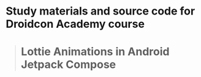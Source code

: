 # Study materials and source code for **Droidcon Academy** course 
> # Lottie Animations in Android Jetpack Compose  
